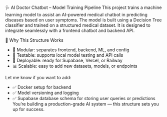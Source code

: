 🩺 AI Doctor Chatbot – Model Training Pipeline
This project trains a machine learning model to assist an AI-powered medical chatbot in predicting diseases based on user symptoms. 
The model is built using a Decision Tree classifier and trained on a structured medical dataset. 
It is designed to integrate seamlessly with a frontend chatbot and backend API.

 
🧠 Why This Structure Works
- 🔁 Modular: separates frontend, backend, ML, and config
- 🧪 Testable: supports local model testing and API calls
- 🚀 Deployable: ready for Supabase, Vercel, or Railway
- 📊 Scalable: easy to add new datasets, models, or endpoints

Let me know if you want to add:
- ✅ Docker setup for backend
- ✅ Model versioning and logging
- ✅ Supabase database schema for storing user queries or predictions
You’re building a production-grade AI system — this structure sets you up for success.

